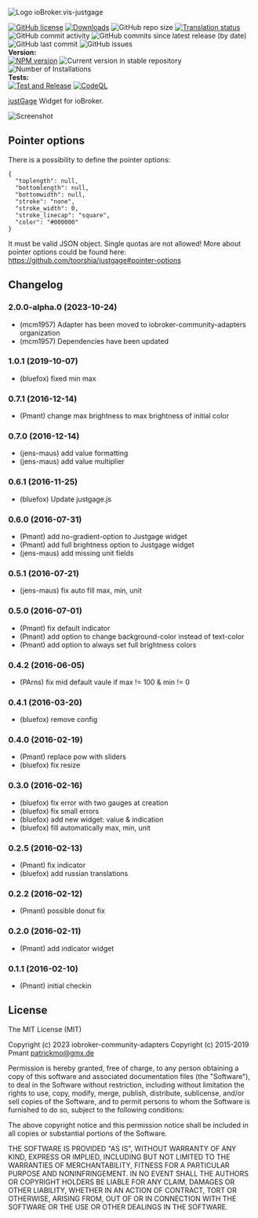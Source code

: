 ![Logo](admin/justgage.png)
ioBroker.vis-justgage

[![GitHub license](https://img.shields.io/github/license/iobroker-community-adapters/ioBroker.vis-justgage)](https://github.com/iobroker-community-adapters/ioBroker.vis-justgage/blob/master/LICENSE)
[![Downloads](https://img.shields.io/npm/dm/iobroker.vis-justgage.svg)](https://www.npmjs.com/package/iobroker.vis-justgage)
![GitHub repo size](https://img.shields.io/github/repo-size/iobroker-community-adapters/ioBroker.vis-justgage)
[![Translation status](https://weblate.iobroker.net/widgets/adapters/-/vis-justgage/svg-badge.svg)](https://weblate.iobroker.net/engage/adapters/?utm_source=widget)</br>
![GitHub commit activity](https://img.shields.io/github/commit-activity/m/iobroker-community-adapters/ioBroker.vis-justgage)
![GitHub commits since latest release (by date)](https://img.shields.io/github/commits-since/iobroker-community-adapters/ioBroker.vis-justgage/latest)
![GitHub last commit](https://img.shields.io/github/last-commit/iobroker-community-adapters/ioBroker.vis-justgage)
![GitHub issues](https://img.shields.io/github/issues/iobroker-community-adapters/ioBroker.vis-justgage)
</br>
**Version:** </br>
[![NPM version](http://img.shields.io/npm/v/iobroker.vis-justgage.svg)](https://www.npmjs.com/package/iobroker.vis-justgage)
![Current version in stable repository](https://iobroker.live/badges/vis-justgage-stable.svg)
![Number of Installations](https://iobroker.live/badges/vis-justgage-installed.svg)
</br>
**Tests:** </br>
[![Test and Release](https://github.com/iobroker-community-adapters/ioBroker.vis-justgage/actions/workflows/test-and-release.yml/badge.svg)](https://github.com/iobroker-community-adapters/ioBroker.vis-justgage/actions/workflows/test-and-release.yml)
[![CodeQL](https://github.com/iobroker-community-adapters/ioBroker.vis-justgage/actions/workflows/codeql.yml/badge.svg)](https://github.com/iobroker-community-adapters/ioBroker.vis-justgage/actions/workflows/codeql.yml)


[justGage](http://justgage.com/) Widget for ioBroker.

![Screenshot](img/widgets.png)

## Pointer options
There is a possibility to define the pointer options:
```
{
  "toplength": null,
  "bottomlength": null,
  "bottomwidth": null,
  "stroke": "none",
  "stroke_width": 0,
  "stroke_linecap": "square",
  "color": "#000000"
}
```
It must be valid JSON object. Single quotas are not allowed!
More about pointer options could be found here: https://github.com/toorshia/justgage#pointer-options

## Changelog
<!--
    Placeholder for the next version (at the beginning of the line):
    ### **WORK IN PROGRESS**
-->
### 2.0.0-alpha.0 (2023-10-24)

- (mcm1957) Adapter has been moved to iobroker-community-adapters organization
- (mcm1957) Dependencies have been updated

### 1.0.1 (2019-10-07)
- (bluefox) fixed min max

### 0.7.1 (2016-12-14)
- (Pmant) change max brightness to max brightness of initial color

### 0.7.0 (2016-12-14)
- (jens-maus) add value formatting
- (jens-maus) add value multiplier

### 0.6.1 (2016-11-25)
- (bluefox) Update justgage.js

### 0.6.0 (2016-07-31)
- (Pmant) add no-gradient-option to Justgage widget
- (Pmant) add full brightness option to Justgage widget
- (jens-maus) add missing unit fields

### 0.5.1 (2016-07-21)
- (jens-maus) fix auto fill max, min, unit

### 0.5.0 (2016-07-01)
- (Pmant) fix default indicator
- (Pmant) add option to change background-color instead of text-color
- (Pmant) add option to always set full brightness colors

### 0.4.2 (2016-06-05)
- (PArns) fix mid default vaule if max != 100 & min != 0

### 0.4.1 (2016-03-20)
- (bluefox) remove config

### 0.4.0 (2016-02-19)
- (Pmant) replace pow with sliders
- (bluefox) fix resize

### 0.3.0 (2016-02-16)
- (bluefox) fix error with two gauges at creation
- (bluefox) fix small errors
- (bluefox) add new widget: value & indication
- (bluefox) fill automatically max, min, unit

### 0.2.5 (2016-02-13)
- (Pmant) fix indicator
- (bluefox) add russian translations

### 0.2.2 (2016-02-12)
- (Pmant) possible donut fix

### 0.2.0 (2016-02-11)
- (Pmant) add indicator widget

### 0.1.1 (2016-02-10)
- (Pmant) initial checkin

## License

The MIT License (MIT)

Copyright (c) 2023 iobroker-community-adapters 
Copyright (c) 2015-2019 Pmant <patrickmo@gmx.de>

Permission is hereby granted, free of charge, to any person obtaining a copy
of this software and associated documentation files (the "Software"), to deal
in the Software without restriction, including without limitation the rights
to use, copy, modify, merge, publish, distribute, sublicense, and/or sell
copies of the Software, and to permit persons to whom the Software is
furnished to do so, subject to the following conditions:

The above copyright notice and this permission notice shall be included in all
copies or substantial portions of the Software.

THE SOFTWARE IS PROVIDED "AS IS", WITHOUT WARRANTY OF ANY KIND, EXPRESS OR
IMPLIED, INCLUDING BUT NOT LIMITED TO THE WARRANTIES OF MERCHANTABILITY,
FITNESS FOR A PARTICULAR PURPOSE AND NONINFRINGEMENT. IN NO EVENT SHALL THE
AUTHORS OR COPYRIGHT HOLDERS BE LIABLE FOR ANY CLAIM, DAMAGES OR OTHER
LIABILITY, WHETHER IN AN ACTION OF CONTRACT, TORT OR OTHERWISE, ARISING FROM,
OUT OF OR IN CONNECTION WITH THE SOFTWARE OR THE USE OR OTHER DEALINGS IN THE
SOFTWARE.
